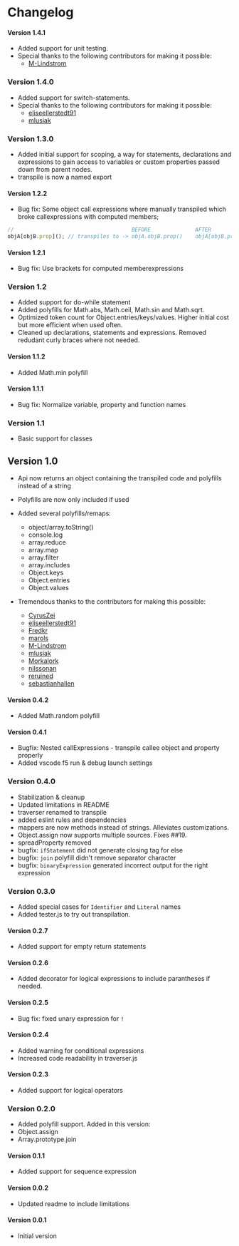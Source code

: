 # Changelog

#### Version 1.4.1
* Added support for unit testing.
* Special thanks to the following contributors for making it possible:
  - [M-Lindstrom](https://github.com/M-Lindstrom)

### Version 1.4.0
* Added support for switch-statements.
* Special thanks to the following contributors for making it possible:
  - [eliseellerstedt91](https://github.com/eliseellerstedt91)
  - [mlusiak](https://github.com/mlusiak)

### Version 1.3.0
* Added initial support for scoping, a way for statements, declarations and expressions to gain access to variables or custom properties passed down from parent nodes.
* transpile is now a named export

#### Version 1.2.2
* Bug fix: Some object call expressions where manually transpiled which broke callexpressions with computed members;
```js
//                                     BEFORE              AFTER
objA[objB.prop](); // transpiles to -> objA.objB.prop()    objA[objB.prop]()
```

#### Version 1.2.1
* Bug fix: Use brackets for computed memberexpressions

### Version 1.2
* Added support for do-while statement
* Added polyfills for Math.abs, Math.ceil, Math.sin and Math.sqrt.
* Optimized token count for Object.entries/keys/values.  Higher initial cost but more efficient when used often.
* Cleaned up declarations, statements and expressions. Removed redudant curly braces where not needed.

#### Version 1.1.2
* Added Math.min polyfill

#### Version 1.1.1
* Bug fix: Normalize variable, property and function names

### Version 1.1
* Basic support for classes

## Version 1.0
* Api now returns an object containing the transpiled code and polyfills instead of a string
* Polyfills are now only included if used
* Added several polyfills/remaps:
  - object/array.toString()
  - console.log
  - array.reduce
  - array.map
  - array.filter
  - array.includes
  - Object.keys
  - Object.entries
  - Object.values

* Tremendous thanks to the contributors for making this possible:
  - [CyrusZei](https://github.com/CyrusZei)
  - [eliseellerstedt91](https://github.com/eliseellerstedt91)
  - [Fredkr](https://github.com/Fredkr)
  - [marols](https://github.com/marols)
  - [M-Lindstrom](https://github.com/M-Lindstrom)
  - [mlusiak](https://github.com/mlusiak)
  - [Morkalork](https://github.com/Morkalork)
  - [nilssonan](https://github.com/nilssonan)
  - [reruined](https://github.com/reruined)
  - [sebastianhallen](https://github.com/sebastianhallen)

#### Version 0.4.2
* Added Math.random polyfill

#### Version 0.4.1
* Bugfix: Nested callExpressions - transpile callee object and property properly
* Added vscode f5 run & debug launch settings

### Version 0.4.0
* Stabilization & cleanup
* Updated limitations in README
* traverser renamed to transpile
* added eslint rules and dependencies
* mappers are now methods instead of strings. Alleviates customizations.
* Object.assign now supports multiple sources. Fixes ##19.
* spreadProperty removed
* bugfix: `ifStatement` did not generate closing tag for else
* bugfix: `join` polyfill didn't remove separator character
* bugfix: `binaryExpression` generated incorrect output for the right expression

### Version 0.3.0
* Added special cases for `Identifier` and `Literal` names
* Added tester.js to try out transpilation.

#### Version 0.2.7
* Added support for empty return statements

#### Version 0.2.6
* Added decorator for logical expressions to include parantheses if needed.

#### Version 0.2.5
* Bug fix: fixed unary expression for `!`

#### Version 0.2.4
* Added warning for conditional expressions
* Increased code readability in traverser.js

#### Version 0.2.3
* Added support for logical operators

### Version 0.2.0
* Added polyfill support. Added in this version:
* Object.assign
* Array.prototype.join

#### Version 0.1.1
* Added support for sequence expression

#### Version 0.0.2
* Updated readme to include limitations

#### Version 0.0.1
* Initial version
